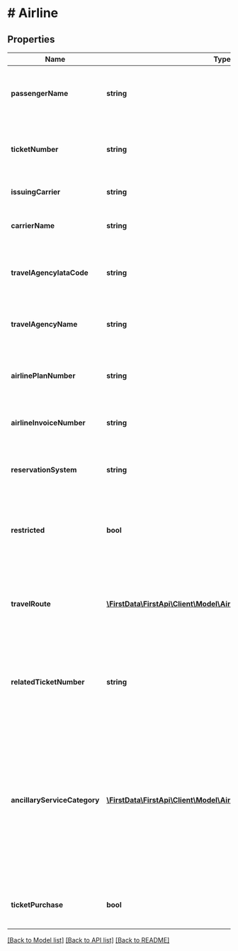 # # Airline

## Properties

Name | Type | Description | Notes
------------ | ------------- | ------------- | -------------
**passengerName** | **string** | The passenger name associated with the transaction. | [optional] 
**ticketNumber** | **string** | The airline ticket number associated with the transaction. | [optional] 
**issuingCarrier** | **string** | The carrier that issued the ticket. | [optional] 
**carrierName** | **string** | The carrier associated with the transaction. | [optional] 
**travelAgencyIataCode** | **string** | The IATA code associated with the travel agency. | [optional] 
**travelAgencyName** | **string** | The business name of the travel agency. | [optional] 
**airlinePlanNumber** | **string** | The airline plan number associated with the transaction. | [optional] 
**airlineInvoiceNumber** | **string** | The invoice number used by the airline. | [optional] 
**reservationSystem** | **string** | The reservation system used to create the ticket. | [optional] 
**restricted** | **bool** | If the transaction is associated with a restricted class fare. | [optional] 
**travelRoute** | [**\FirstData\FirstApi\Client\Model\AirlineTravelRoute[]**](AirlineTravelRoute.md) | Array containing up to 4 items that describe the route associated with the transaction. | [optional] 
**relatedTicketNumber** | **string** | The number of any other tickets associated with the transaction ticket. | [optional] 
**ancillaryServiceCategory** | [**\FirstData\FirstApi\Client\Model\AirlineAncillaryServiceCategory[]**](AirlineAncillaryServiceCategory.md) | Identify the purchase of ancillary goods or services with a false value. If this element is not provided, the transaction is assumed to be a purchase of an airline ticket. | [optional] 
**ticketPurchase** | **bool** | Identifies if the transaction is a ticket purchase. | [optional] 

[[Back to Model list]](../../README.md#documentation-for-models) [[Back to API list]](../../README.md#documentation-for-api-endpoints) [[Back to README]](../../README.md)


